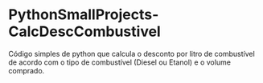 # PythonSmallProjects-CalcDescCombustivel
Código simples de python que calcula o desconto por litro de combustível de acordo com o tipo de combustível (Diesel ou Etanol) e o volume comprado.
